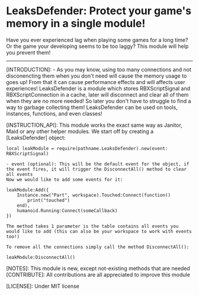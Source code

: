# LeaksDefender: Protect your game's memory in a single module!

Have you ever experienced lag when playing some games for a long time? Or the game your developing seems to be too laggy?
This module will help you prevent them!

----------------------------------------------------------------------------------------------------------------------------------------------------------

[INTRODUCTION]:
    - As you may know, using too many connections and not disconencting them when you don't need will cause the memory usage to goes up!
    From that it can cause performance effects and will affects user experiences! LeaksDefender is a module which stores RBXScriptSignal and RBXScriptConnection in a cache, later will disconnect and clear all of them when they are no more needed! So later you don't have to struggle to find a way to garbage collecting them!
    LeaksDefender can be used on tools, instances, functions, and even classes!

[INSTRUCTION_API]:
    This module works the exact same way as Janitor, Maid or any other helper modules. We start off by creating a [LeaksDefender] object:

    local leakModule = require(pathname.LeaksDefender).new(event: RBXScriptSignal)

    - event (optional): This will be the default event for the object, if the event fires, it will trigger the DisconnectAll() method to clear all events
    Now we would like to add some events for it:

    leakModule:Add({
        Instance.new("Part", workspace).Touched:Connect(function()
            print("touched")
        end),
        humanoid.Running:Connect(someCallback)
    })

    The method takes 1 parameter is the table contains all events you would like to add (this can also be your workspace to work with events too!)

    To remove all the connections simply call the method DisconnectAll():

    leakModule:DisconnectAll()

[NOTES]: This module is new, except not-existing methods that are needed
[CONTRIBUTE]: All contributions are all appreciated to improve this module

[LICENSE]: Under MIT license
